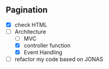 ## Pagination

- [x] check HTML
- [ ] Architecture
  - [ ] MVC
  - [x] controller function
  - [x] Event Handling
- [ ] refactor my code based on JONAS
